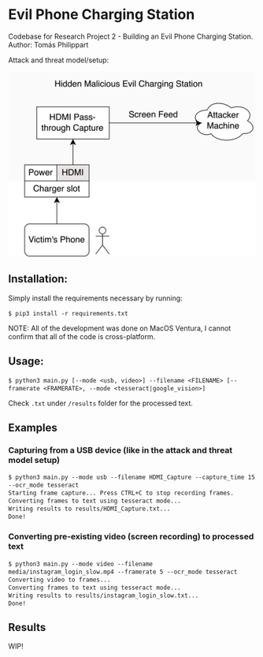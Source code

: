 # Evil Phone Charging Station
Codebase for Research Project 2 - Building an Evil Phone Charging Station. 
Author: Tomás Philippart

Attack and threat model/setup:

![Attack model](docs/AttackAndThreatModel.png)

## Installation:

Simply install the requirements necessary by running:

```console
$ pip3 install -r requirements.txt
```

NOTE: All of the development was done on MacOS Ventura, I cannot confirm that all of the code is cross-platform.

## Usage: 

```console
$ python3 main.py [--mode <usb, video>] --filename <FILENAME> [--framerate <FRAMERATE>, --mode <tesseract|google_vision>]
```

Check ``.txt`` under ``/results`` folder for the processed text.

## Examples

### Capturing from a USB device (like in the attack and threat model setup)

```console
$ python3 main.py --mode usb --filename HDMI_Capture --capture_time 15 --ocr_mode tesseract
Starting frame capture... Press CTRL+C to stop recording frames.
Converting frames to text using tesseract mode...
Writing results to results/HDMI_Capture.txt...
Done!
```

### Converting pre-existing video (screen recording) to processed text

```console
$ python3 main.py --mode video --filename media/instagram_login_slow.mp4 --framerate 5 --ocr_mode tesseract
Converting video to frames...
Converting frames to text using tesseract mode...
Writing results to results/instagram_login_slow.txt...
Done!
```

## Results

WIP!